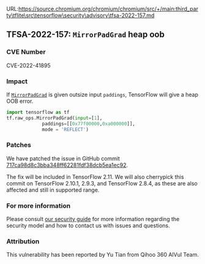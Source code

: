 URL:https://source.chromium.org/chromium/chromium/src/+/main:third_party\tflite\src\tensorflow\security\advisory\tfsa-2022-157.md
## TFSA-2022-157: `MirrorPadGrad` heap oob

### CVE Number
CVE-2022-41895

### Impact
If [`MirrorPadGrad`](https://github.com/tensorflow/tensorflow/blob/master/tensorflow/core/kernels/image/mirror_pad_op.cc) is given outsize input `paddings`, TensorFlow will give a heap OOB error.

```python
import tensorflow as tf
tf.raw_ops.MirrorPadGrad(input=[1],
             paddings=[[0x77f00000,0xa000000]],
             mode = 'REFLECT')
```

### Patches
We have patched the issue in GitHub commit [717ca98d8c3bba348ff62281fdf38dcb5ea1ec92](https://github.com/tensorflow/tensorflow/commit/717ca98d8c3bba348ff62281fdf38dcb5ea1ec92).

The fix will be included in TensorFlow 2.11. We will also cherrypick this commit on TensorFlow 2.10.1, 2.9.3, and TensorFlow 2.8.4, as these are also affected and still in supported range.


### For more information
Please consult [our security guide](https://github.com/tensorflow/tensorflow/blob/master/SECURITY.md) for more information regarding the security model and how to contact us with issues and questions.


### Attribution
This vulnerability has been reported by Yu Tian from Qihoo 360 AIVul Team. 
